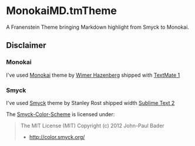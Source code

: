 MonokaiMD.tmTheme
=================

A Franenstein Theme bringing Markdown highlight from Smyck to Monokai.

Disclaimer
----------

### Monokai

I've used [Monokai][3] theme by [Wimer Hazenberg][4] shipped with [TextMate 1][1]


### Smyck

I've used [Smyck][5] theme by Stanley Rost shipped width [Sublime Text 2][2]

The [Smyck-Color-Scheme][6] is licensed under:    
>  The MIT License (MIT) Copyright (c) 2012 John-Paul Bader
> - http://color.smyck.org/


[1]: http://macromates.com/
[2]: http://www.sublimetext.com/
[3]: http://www.monokai.nl/blog/2006/07/15/textmate-color-theme/
[4]: http://monokai.nl/
[5]: http://color.smyck.org
[6]: https://github.com/hukl/Smyck-Color-Scheme

